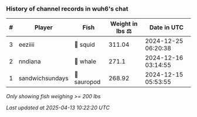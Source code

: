 ### History of channel records in wuh6's chat
| # | Player | Fish | Weight in lbs ⚖️ | Date in UTC |
|-----|------|--------|-----------|---------|
| 3   | eeziiii | 🦑 squid | 311.04 | 2024-12-25 06:20:38 |
| 2   | nndiana | 🐳 whale | 271.1 | 2024-12-16 03:14:55 |
| 1   | sandwichsundays | 🦕 sauropod | 268.92 | 2024-12-15 05:53:55 |

_Only showing fish weighing >= 200 lbs_

_Last updated at 2025-04-13 10:22:20 UTC_